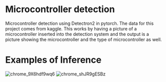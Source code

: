 # Microcontroller detection
Microcontroller detection using Detectron2 in pytorch. The data for this project comes from kaggle. This works by having a picture of a microcontroller inserted into the detection system and the output is a picture showing the microcontroller and the type of microcontroller as well.
# Examples of Inference
![chrome_9X6hdf9wq6](https://user-images.githubusercontent.com/114634564/197138152-06278962-324b-4cfc-9bd7-1d3a2a30dab6.png)
![chrome_shJR9gESBz](https://user-images.githubusercontent.com/114634564/197138222-d04fb46a-2d4f-4a4b-b878-24c301c32b22.png)
